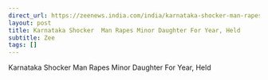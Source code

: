 ```yaml
---
direct_url: https://zeenews.india.com/india/karnataka-shocker-man-rapes-minor-daughter-for-year-held-2883749.html
layout: post
title: Karnataka Shocker  Man Rapes Minor Daughter For Year, Held
subtitle: Zee
tags: []
---
```


Karnataka Shocker  Man Rapes Minor Daughter For Year, Held
